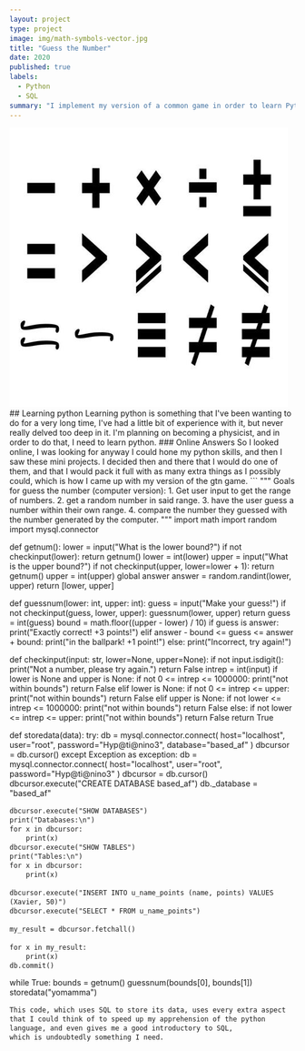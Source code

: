 ```yaml
---
layout: project
type: project
image: img/math-symbols-vector.jpg
title: "Guess the Number"
date: 2020
published: true
labels:
  - Python
  - SQL
summary: "I implement my version of a common game in order to learn Python and SQL"
---
```


<img class="img-fluid" src="../img/math-symbols-vector.jpg">
## Learning python
Learning python is something that I've been wanting to do for a very long time, I've had a little bit of experience with it, but never really delved too deep in it.
I'm planning on becoming a physicist, and in order to do that, I need to learn python. 
### Online Answers
So I looked online, I was looking for anyway I could hone my python skills, and then I saw these mini projects. I decided then and there that I would do one of them,
and that I would pack it full with as many extra things as I possibly could, which is how I came up with my version of the gtn game.
```
"""
Goals for guess the number (computer version):
1. Get user input to get the range of numbers.
2. get a random number in said range.
3. have the user guess a number within their own range.
4. compare the number they guessed with
   the number generated by the computer.
"""
import math
import random
import mysql.connector


def getnum():
    lower = input("What is the lower bound?")
    if not checkinput(lower):
        return getnum()
    lower = int(lower)
    upper = input("What is the upper bound?")
    if not checkinput(upper, lower=lower + 1):
        return getnum()
    upper = int(upper)
    global answer
    answer = random.randint(lower, upper)
    return [lower, upper]


def guessnum(lower: int, upper: int):
    guess = input("Make your guess!")
    if not checkinput(guess, lower, upper):
        guessnum(lower, upper)
        return
    guess = int(guess)
    bound = math.floor((upper - lower) / 10)
    if guess is answer:
        print("Exactly correct! +3 points!")
    elif answer - bound <= guess <= answer + bound:
        print("in the ballpark! +1 point!")
    else:
        print("Incorrect, try again!")


def checkinput(input: str, lower=None, upper=None):
    if not input.isdigit():
        print("Not a number, please try again.")
        return False
    intrep = int(input)
    if lower is None and upper is None:
        if not 0 <= intrep <= 1000000:
            print("not within bounds")
            return False
    elif lower is None:
        if not 0 <= intrep <= upper:
            print("not within bounds")
            return False
    elif upper is None:
        if not lower <= intrep <= 1000000:
            print("not within bounds")
            return False
    else:
        if not lower <= intrep <= upper:
            print("not within bounds")
            return False
    return True


def storedata(data):
    try:
        db = mysql.connector.connect(
            host="localhost",
            user="root",
            password="Hyp@ti@nino3",
            database="based_af"
        )
        dbcursor = db.cursor()
    except Exception as exception:
        db = mysql.connector.connect(
            host="localhost",
            user="root",
            password="Hyp@ti@nino3"
        )
        dbcursor = db.cursor()
        dbcursor.execute("CREATE DATABASE based_af")
        db._database = "based_af"

    dbcursor.execute("SHOW DATABASES")
    print("Databases:\n")
    for x in dbcursor:
        print(x)
    dbcursor.execute("SHOW TABLES")
    print("Tables:\n")
    for x in dbcursor:
        print(x)

    dbcursor.execute("INSERT INTO u_name_points (name, points) VALUES (Xavier, 50)")
    dbcursor.execute("SELECT * FROM u_name_points")

    my_result = dbcursor.fetchall()

    for x in my_result:
        print(x)
    db.commit()


while True:
    bounds = getnum()
    guessnum(bounds[0], bounds[1])
    storedata("yomamma")
```
This code, which uses SQL to store its data, uses every extra aspect that I could think of to speed up my apprehension of the python language, and even gives me a good introductory to SQL,
which is undoubtedly something I need. 
